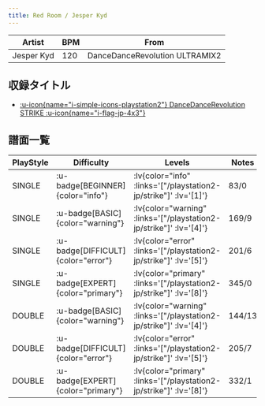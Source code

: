 ```yaml
---
title: Red Room / Jesper Kyd
---
```


|Artist|BPM|From|
|------|---|----|
|Jesper Kyd|120|DanceDanceRevolution ULTRAMIX2|

## 収録タイトル

- [ :u-icon{name="i-simple-icons-playstation2"} DanceDanceRevolution STRIKE :u-icon{name="i-flag-jp-4x3"} ](/playstation2-jp/strike)

## 譜面一覧

|PlayStyle|Difficulty|Levels|Notes|Movie|
|---------|----------|------|-----|-----|
|SINGLE| :u-badge[BEGINNER]{color="info"} | :lv{color="info" :links='["/playstation2-jp/strike"]' :lv='[1]'} |83/0||
|SINGLE| :u-badge[BASIC]{color="warning"} | :lv{color="warning" :links='["/playstation2-jp/strike"]' :lv='[4]'} |169/9||
|SINGLE| :u-badge[DIFFICULT]{color="error"} | :lv{color="error" :links='["/playstation2-jp/strike"]' :lv='[5]'} |201/6||
|SINGLE| :u-badge[EXPERT]{color="primary"} | :lv{color="primary" :links='["/playstation2-jp/strike"]' :lv='[8]'} |345/0||
|DOUBLE| :u-badge[BASIC]{color="warning"} | :lv{color="warning" :links='["/playstation2-jp/strike"]' :lv='[4]'} |144/13||
|DOUBLE| :u-badge[DIFFICULT]{color="error"} | :lv{color="error" :links='["/playstation2-jp/strike"]' :lv='[5]'} |205/7||
|DOUBLE| :u-badge[EXPERT]{color="primary"} | :lv{color="primary" :links='["/playstation2-jp/strike"]' :lv='[8]'} |332/1||

